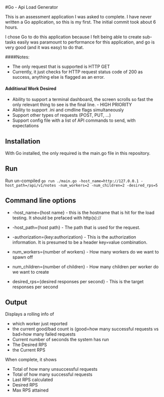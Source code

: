 #Go - Api Load Generator

This is an assessment application I was asked to complete.  I have never written a Go application, so this is my first.  The initial commit took about 6 hours.

I chose Go to do this application because I felt being able to create sub-tasks easily was paramount to performance for this application, and go is very good (and it was easy) to do that.

####Notes:
* The only request that is supported is HTTP GET
* Currently, it just checks for HTTP request status code of 200 as success, anything else is flagged as an error.


#### Additional Work Desired
* Ability to support a terminal dashboard, the screen scrolls so fast the only relevant thing to see is the final line. - HIGH PRIORITY
* Ability to support .ini and cmdline flags simultaneously
* Support other types of requests (POST, PUT, ...)
* Support config file with a list of API commands to send, with expectations


## Installation
With Go installed, the only required is the main.go file in this repository.

## Run
Run un-compiled
`go run ./main.go -host_name=http://127.0.0.1 -host_path=/api/v1/notes -num_workers=2 -num_children=2 -desired_rps=5`


## Command line options
* -host_name={host name} - this is the hostname that is hit for the load testing.  It should be prefaced with http(s)://

* -host_path={host path} - The path that is used for the request.

* -authorization={key:authorization} - This is the authorization information.  It is presumed to be a header key=value combination.

* num_workers={number of workers} - How many workers do we want to spawn off

* num_children={number of children} - How many children per worker do we want to create

* desired_rps={desired responses per second} - This is the target responses per second

## Output
Displays a rolling info of 
* which worker just reported
* the current good/bad count is (good=how many successful requests vs bad=how many failed requests
* Current number of seconds the system has run
* The Desired RPS
* the Current RPS

When complete, it shows
* Total of how many unsuccessful requests
* Total of how many successful requests
* Last RPS calculated
* Desired RPS
* Max RPS attained
